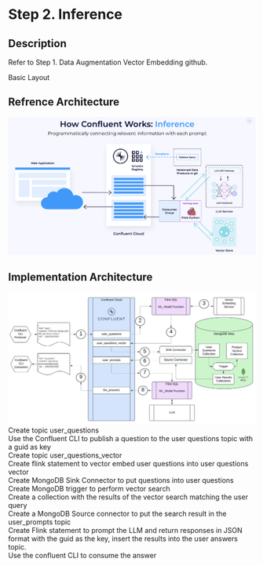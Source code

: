 # Step 2. Inference

## Description
Refer to Step 1. Data Augmentation Vector Embedding github.  

Basic Layout   

## Refrence Architecture
![Inference Implementation Architecture](/files/img/RefArchitecture.png)   

## Implementation Architecture
![Inference Implementation Architecture](/files/img/InferenceArchitecture.png)    
Create topic user_questions   
Use the Confluent CLI to publish a question to the user questions topic with a guid as key   
Create topic user_questions_vector   
Create flink statement to vector embed user questions into user questions vector   
Create MongoDB Sink Connector to put questions into user questions   
Create MongoDB trigger to perform vector search   
Create a collection with the results of the vector search matching the user query   
Create a MongoDB Source connector to put the search result in the user_prompts topic   
Create Flink statement to prompt the LLM and return responses in JSON format with the guid as the key, insert the results into the user answers topic.  
Use the confluent CLI to consume the answer   
